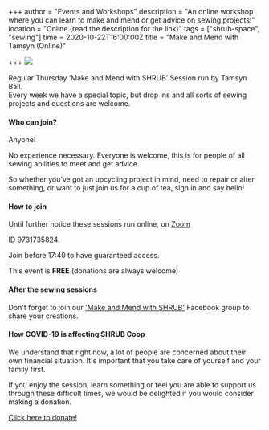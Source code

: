+++
author = "Events and Workshops"
description = "An online workshop where you can learn to make and mend or get advice on sewing projects!"
location = "Online (read the description for the link)"
tags = ["shrub-space", "sewing"]
time = 2020-10-22T16:00:00Z
title = "Make and Mend with Tamsyn (Online)"

+++
![](https://res.cloudinary.com/shrub-co-op/image/upload/v1586530567/shrubcoop.org/media/sewing_sessions_FB_event_banner_1_khbicr.png)

Regular Thursday ‘Make and Mend with SHRUB’ Session run by Tamsyn Ball.  
Every week we have a special topic, but drop ins and all sorts of sewing projects and questions are welcome.

#### Who can join?

Anyone!

No experience necessary. Everyone is welcome, this is for people of all sewing abilities to meet and get advice.

So whether you’ve got an upcycling project in mind, need to repair or alter something, or want to just join us for a cup of tea, sign in and say hello!

#### How to join

Until further notice these sessions run online, on [Zoom](https://us02web.zoom.us/j/9731735824 )

ID 9731735824.

Join before 17:40 to have guaranteed access.

This event is **FREE** (donations are always welcome)

#### After the sewing sessions

Don't forget to join our ['Make and Mend with SHRUB'](https://www.facebook.com/groups/236741857323915) Facebook group to share your creations.

#### How COVID-19 is affecting SHRUB Coop

We understand that right now, a lot of people are concerned about their own financial situation. It's important that you take care of yourself and your family first.

If you enjoy the session, learn something or feel you are able to support us through these difficult times, we would be delighted if you would consider making a donation.

[Click here to donate!](https://www.paypal.com/cgi-bin/webscr?cmd=_s-xclick&hosted_button_id=SC4STHHVLD56U&source=url)